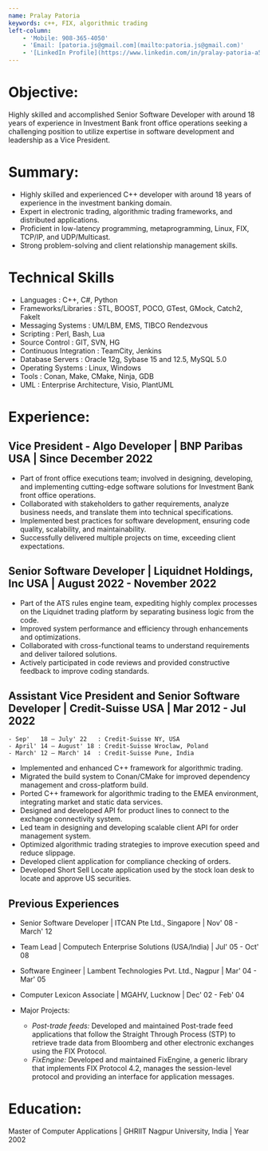 ```yaml
---
name: Pralay Patoria
keywords: c++, FIX, algorithmic trading
left-column:
    - 'Mobile: 908-365-4050'
    - 'Email: [patoria.js@gmail.com](mailto:patoria.js@gmail.com)'
    - '[LinkedIn Profile](https://www.linkedin.com/in/pralay-patoria-a5966a31)'
---
```


# Objective:
Highly skilled and accomplished Senior Software Developer with around 18 years
of experience in Investment Bank front office operations seeking a challenging
position to utilize expertise in software development and leadership as a Vice
President.

# Summary:
- Highly skilled and experienced C++ developer with around 18 years of
  experience in the investment banking domain.
- Expert in electronic trading, algorithmic trading frameworks, and distributed
  applications.
- Proficient in low-latency programming, metaprogramming, Linux, FIX, TCP/IP,
  and UDP/Multicast.
- Strong problem-solving and client relationship management skills.

# Technical Skills
- Languages              : C++, C#, Python
- Frameworks/Libraries   : STL, BOOST, POCO, GTest, GMock, Catch2, FakeIt
- Messaging Systems      : UM/LBM, EMS, TIBCO Rendezvous
- Scripting              : Perl, Bash, Lua
- Source Control         : GIT, SVN, HG
- Continuous Integration : TeamCity, Jenkins
- Database Servers       : Oracle 12g, Sybase 15 and 12.5, MySQL 5.0
- Operating Systems      : Linux, Windows
- Tools                  : Conan, Make, CMake, Ninja, GDB
- UML                    : Enterprise Architecture, Visio, PlantUML

# Experience:
## Vice President - Algo Developer | BNP Paribas USA | Since December 2022
- Part of front office executions team; involved in designing, developing, and
  implementing cutting-edge software solutions for Investment Bank front office
  operations.
- Collaborated with stakeholders to gather requirements, analyze business needs,
  and translate them into technical specifications.
- Implemented best practices for software development, ensuring code quality,
  scalability, and maintainability.
- Successfully delivered multiple projects on time, exceeding client
  expectations.

## Senior Software Developer | Liquidnet Holdings, Inc USA | August 2022 - November 2022
- Part of the ATS rules engine team, expediting highly complex processes on the
  Liquidnet trading platform by separating business logic from the code.
- Improved system performance and efficiency through enhancements and
  optimizations.
- Collaborated with cross-functional teams to understand requirements and
  deliver tailored solutions.
- Actively participated in code reviews and provided constructive feedback to
  improve coding standards.

## Assistant Vice President and Senior Software Developer | Credit-Suisse USA | Mar 2012 - Jul 2022
    - Sep'   18 – July' 22   : Credit-Suisse NY, USA
    - April' 14 – August' 18 : Credit-Suisse Wroclaw, Poland
    - March' 12 – March' 14  : Credit-Suisse Pune, India
- Implemented and enhanced C++ framework for algorithmic trading.
- Migrated the build system to Conan/CMake for improved dependency management
  and cross-platform build.
- Ported C++ framework for algorithmic trading to the EMEA environment,
  integrating market and static data services.
- Designed and developed API for product lines to connect to the exchange
  connectivity system.
- Led team in designing and developing scalable client API for order management
  system.
- Optimized algorithmic trading strategies to improve execution speed and reduce
  slippage.
- Developed client application for compliance checking of orders.
- Developed Short Sell Locate application used by the stock loan desk to locate and
  approve US securities.

## Previous Experiences
- Senior Software Developer  | ITCAN Pte Ltd., Singapore                  | Nov' 08 - March' 12
- Team Lead                  | Computech Enterprise Solutions (USA/India) | Jul' 05 - Oct' 08
- Software Engineer          | Lambent Technologies Pvt. Ltd., Nagpur     | Mar' 04 - Mar' 05
- Computer Lexicon Associate | MGAHV, Lucknow                             | Dec' 02 - Feb' 04

- Major Projects:
    - *Post-trade feeds:* Developed and maintained Post-trade feed applications
      that follow the Straight Through Process (STP) to retrieve trade data from
      Bloomberg and other electronic exchanges using the FIX Protocol.
    - *FixEngine:* Developed and maintained FixEngine, a generic library that
      implements FIX Protocol 4.2, manages the session-level protocol and
      providing an interface for application messages.

# Education:
Master of Computer Applications | GHRIIT Nagpur University, India | Year 2002
